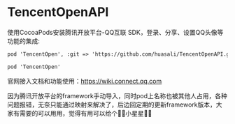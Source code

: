 # TencentOpenAPI
使用CocoaPods安装腾讯开放平台-QQ互联 SDK，登录、分享、设置QQ头像等功能的集成:

```markdown
pod 'TencentOpen', :git => 'https://github.com/huasali/TencentOpenAPI.git'
```

```markdown
pod 'TencentOpen'
```

官网接入文档和功能使用：https://wiki.connect.qq.com

因为腾讯开放平台的framework手动导入，同时pod上名称也被其他人占用，各种问题报错，无奈只能通过映射来解决了，后边回定期的更新framework版本，大家有需要的可以用用，觉得有用可以给个🌟🌟小星星🌟🌟
